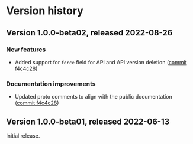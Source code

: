 # Version history

## Version 1.0.0-beta02, released 2022-08-26

### New features

- Added support for `force` field for API and API version deletion ([commit f4c4c28](https://github.com/googleapis/google-cloud-dotnet/commit/f4c4c28da03aa7e81cb7c57a3152684d60b31e20))

### Documentation improvements

- Updated proto comments to align with the public documentation ([commit f4c4c28](https://github.com/googleapis/google-cloud-dotnet/commit/f4c4c28da03aa7e81cb7c57a3152684d60b31e20))

## Version 1.0.0-beta01, released 2022-06-13

Initial release.
